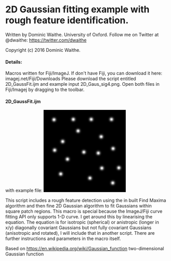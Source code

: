 # 2D Gaussian fitting example with rough feature identification.


Written by Dominic Waithe. University of Oxford. Follow me on Twitter at @dwaithe: https://twitter.com/dwaithe

Copyright (c) 2016 Dominic Waithe.

#### Details:
Macros written for Fiji/ImageJ. If don't have Fiji, you can download  it here: imagej.net/Fiji/Downloads
Please download the script entitled 2D_GaussFit.ijm and example input 2D_Gaus_sig4.png.
Open both files in Fiji/Imagej by dragging to the toolbar.


#### 2D_GaussFit.ijm 
with example file:
![alt text](https://github.com/dwaithe/generalMacros/blob/master/gaussian_fitting/2D_Gaus_sig4.png "Example image")


This script includes a rough feature detection using the in built Find Maxima algorithm and then fine 2D Gaussian algorithm to fit Gaussians within square patch regions. This macro is special because the ImageJ/Fiji curve fitting API only supports 1-D curve. I get around this by linearising the equation. The equation is for isotropic (spherical) or anistropic (longer in x/y) diagonally covariant Gaussians but not fully covariant Gaussians (anisotropic and rotated), I will include that in another script. There are further instructions and parameters in the macro itself.

Based on https://en.wikipedia.org/wiki/Gaussian_function two-dimensional Gaussian function